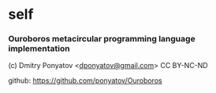 # self
### Ouroboros metacircular programming language implementation

(c) Dmitry Ponyatov <<dponyatov@gmail.com>> CC BY-NC-ND

github: https://github.com/ponyatov/Ouroboros
